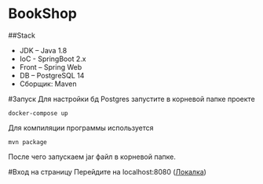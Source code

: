 # BookShop

##Stack
- JDK – Java 1.8
- IoC - SpringBoot 2.x
- Front – Spring Web
- DB – PostgreSQL 14
- Сборщик: Maven

#Запуск
Для настройки бд Postgres запустите в корневой папке проекте 
```
docker-compose up
```
Для компиляции программы используется 
```
mvn package
```
После чего запускаем jar файл в корневой папке.

#Вход на страницу
Перейдите на localhost:8080 ([Локалка](http://localhost:8080/))
